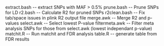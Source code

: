 extract.bash -- extract SNPs with MAF > 0.5%
prune.bash -- Prune SNPs for LD
r2.bash -- Calculate R2 for pruned SNPs
r2clean.bash -- Fix tab/space issues in plink R2 output file
merge.awk -- Merge R2 and p-values
select.awk -- Select lowest P-value
filtermeta.awk -- Filter meta analysis SNPs for those  from select.awk (lowest independant p-value)
matchit.R -- Run matchit and FDR analysis
table.R -- generate table from FDR results

